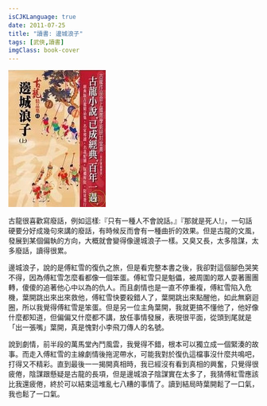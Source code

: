 ```yaml
---
isCJKLanguage: true
date: 2011-07-25
title: "讀書: 邊城浪子"
tags: [武俠,讀書]
imgClass: book-cover
---
```

![邊城浪子](/img/book/frontier-boy.jpg)

古龍很喜歡寫廢話，例如這樣:『只有一種人不會說話。』『那就是死人!』，一句話硬要分好成幾句來講的廢話，有時候反而會有一種曲折的效果。但是古龍的文風，發展到某個偏執的方向，大概就會變得像邊城浪子一樣。又臭又長，太多陰謀，太多廢話，讀得很累。

邊城浪子，說的是傅紅雪的復仇之旅，但是看完整本書之後，我卻對這個腳色哭笑不得，因為傅紅雪怎麼看都像一個笨蛋。傅紅雪只是魁儡，被周圍的眾人耍著團團轉，傻傻的追著他心中以為的仇人。而且劇情也是一直不停重複，傅紅雪陷入危機，葉開跳出來出來救他，傅紅雪快要殺錯人了，葉開跳出來點醒他，如此無窮迴圈，所以我覺得傅紅雪是笨蛋。但是另一位主角葉開，我就更搞不懂他了，他好像什麼都知道，但偏偏又什麼都不講，放任事情發展，表現很平面，從頭到尾就是「出一張嘴」葉開，真是愧對小李飛刀傳人的名號。

說到劇情，前半段的萬馬堂內鬥風雲，我覺得不錯，根本可以獨立成一個緊湊的故事。而走入傅紅雪的主線劇情後拖泥帶水，可能我對於復仇這檔事沒什麼共鳴吧，打得又不精彩。直到最後一一揭開真相時，我已經沒有看到真相的興奮，只覺得很疲倦，陰謀跟懸疑是古龍的長項，但是邊城浪子陰謀實在太多了，我猜傅紅雪應該比我還疲倦，終於可以結束這堆亂七八糟的事情了。讀到結局時葉開鬆了一口氣，我也鬆了一口氣。